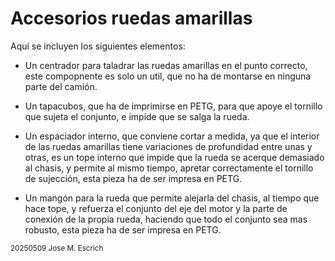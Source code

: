 # Accesorios ruedas amarillas

Aquí se incluyen los siguientes elementos:

- Un centrador para taladrar las ruedas amarillas en el punto correcto, este compopnente es solo un util, que no ha de montarse en ninguna parte del camión.

- Un tapacubos, que ha de imprimirse en PETG, para que apoye el tornillo que sujeta el conjunto, e impide que se salga la rueda.

- Un espaciador interno, que conviene cortar a medida, ya que el interior de las ruedas amarillas tiene variaciones de profundidad entre unas y otras, es un tope interno que impide que la rueda se acerque demasiado al chasis, y permite al mismo tiempo,
  apretar correctamente el tornillo de sujección, esta pieza ha de ser impresa en PETG.

- Un mangón para la rueda que permite alejarla del chasis, al tiempo que hace tope, y refuerza el conjunto del eje del motor y la parte de conexión de la propia rueda, haciendo que todo el conjunto sea mas robusto, esta pieza ha de ser impresa en PETG.


<sub> 
20250509 Jose M. Escrich 
</sub>
